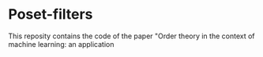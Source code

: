 # Poset-filters

This reposity contains the code of the paper "Order theory in the context of machine learning: an application
